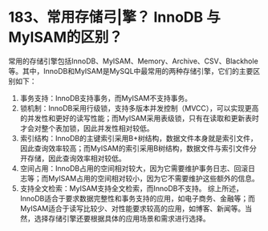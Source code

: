 # 183、常用存储弓|擎？ InnoDB 与MylSAM的区别？

常用的存储引擎包括InnoDB、MyISAM、Memory、Archive、CSV、Blackhole等。其中，InnoDB和MyISAM是MySQL中最常用的两种存储引擎，它们的主要区别如下：

1. 事务支持：InnoDB支持事务，而MyISAM不支持事务。
2. 锁机制：InnoDB采用行级锁，支持多版本并发控制（MVCC），可以实现更高的并发性和更好的读写性能；而MyISAM采用表级锁，只有在读取和更新表时才会对整个表加锁，因此并发性相对较低。
3. 索引结构：InnoDB的主键索引采用B+树结构，数据文件本身就是索引文件，因此查询效率较高；而MyISAM的索引采用B树结构，数据文件与索引文件分开存储，因此查询效率相对较低。
4. 空间占用：InnoDB占用的空间相对较大，因为它需要维护事务日志、回滚日志等；而MyISAM占用的空间相对较小，因为它不需要维护这些额外的信息。
5. 支持全文检索：MyISAM支持全文检索，而InnoDB不支持。 综上所述，InnoDB适合于要求数据完整性和事务支持的应用，如电子商务、金融等；而MyISAM适合于读写比较少、对性能要求较高的应用，如博客、新闻等。当然，选择存储引擎还要根据具体的应用场景和需求进行选择。


